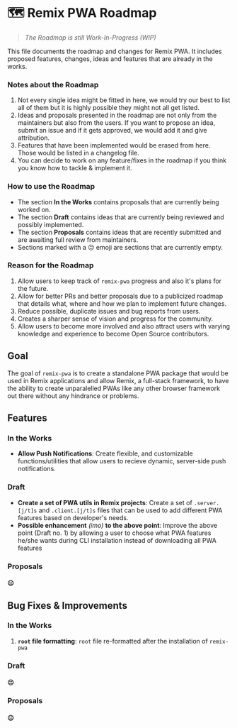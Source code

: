 # 🗺 Remix PWA Roadmap

> *The Roadmap is still Work-In-Progress (WIP)*

This file documents the roadmap and changes for Remix PWA. It includes proposed features, changes, ideas and features that are already in the  works.

### Notes about the Roadmap

1. Not every single idea might be fitted in here, we would try our best to list all of them but it is highly possible they might not all get listed.
2. Ideas and proposals presented in the roadmap are not only from the maintainers but also from the users. If you want to propose an idea, submit an issue and if it gets approved, we would add it and give attribution.
3. Features that have been implemented would be erased from here. Those would be listed in a changelog file.
4. You can decide to work on any feature/fixes in the roadmap if you think you know how to tackle & implement it.

### How to use the Roadmap

- The section **In the Works** contains proposals that are currently being worked on.
- The section **Draft** contains ideas that are currently being reviewed and possibly implemented.
- The section **Proposals** contains ideas that are recently submitted and are awaiting full review from maintainers.
- Sections marked with a 😐 emoji are sections that are currently empty.

### Reason for the Roadmap

1. Allow users to keep track of `remix-pwa` progress and also it's plans for the future.
2. Allow for better PRs and better proposals due to a publicized roadmap that details what, where and how we plan to implement future changes. 
3. Reduce possible, duplicate issues and bug reports from users.
4. Creates a sharper sense of vision and progress for the community.
5. Allow users to become more involved and also attract users with varying knowledge and experience to become Open Source contributors.

## Goal

The goal of `remix-pwa` is to create a standalone PWA package that would be used in Remix applications and allow Remix, a full-stack framework, to have the ability to create unparalelled PWAs like any other browser framework out there without any hindrance or problems.

<h2> Features </h2>

### In the Works

- **Allow Push Notifications**: Create flexible, and customizable functions/utilities that allow users to recieve dynamic, server-side push notifications.

### Draft

- **Create a set of PWA utils in Remix projects**: Create a set of `.server.[j/t]s` and `.client.[j/t]s` files that can be used to add different PWA features based on developer's needs.
- **Possible enhancement** *(imo)* **to the above point**: Improve the above point (Draft no. 1) by allowing a user to choose what PWA features he/she wants during CLI installation instead of downloading all PWA features 

### Proposals

#### 😐

## Bug Fixes & Improvements

### In the Works

1. **`root` file formatting**: `root` file re-formatted after the installation of `remix-pwa`

### Draft

#### 😐

### Proposals

#### 😐